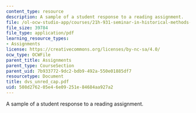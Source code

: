 ```yaml
---
content_type: resource
description: A sample of a student response to a reading assignment.
file: /ol-ocw-studio-app/courses/21h-931-seminar-in-historical-methods-spring-2004/508d276205e46e09251e84684aa927a2_dvs_unred_cap.pdf
file_size: 39784
file_type: application/pdf
learning_resource_types:
- Assignments
license: https://creativecommons.org/licenses/by-nc-sa/4.0/
ocw_type: OCWFile
parent_title: Assignments
parent_type: CourseSection
parent_uid: 7b933772-9dc2-bdb9-492a-550e01885df7
resourcetype: Document
title: dvs_unred_cap.pdf
uid: 508d2762-05e4-6e09-251e-84684aa927a2
---
```

A sample of a student response to a reading assignment.